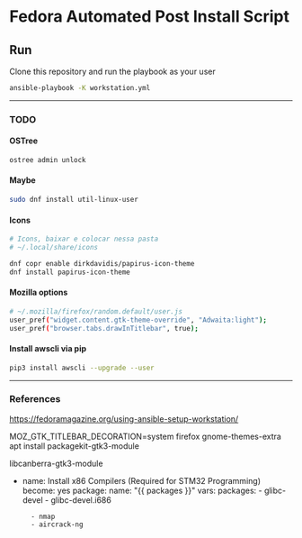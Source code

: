 # Fedora Automated Post Install Script

## Run
Clone this repository and run the playbook as your user
```bash
ansible-playbook -K workstation.yml
```

---

### TODO

#### OSTree
```bash
ostree admin unlock
```

#### Maybe
```bash
sudo dnf install util-linux-user
```

#### Icons
```bash 
# Icons, baixar e colocar nessa pasta
# ~/.local/share/icons

dnf copr enable dirkdavidis/papirus-icon-theme
dnf install papirus-icon-theme
```

#### Mozilla options
```bash
# ~/.mozilla/firefox/random.default/user.js
user_pref("widget.content.gtk-theme-override", "Adwaita:light");
user_pref("browser.tabs.drawInTitlebar", true);
```

#### Install awscli via pip
```bash
pip3 install awscli --upgrade --user
```

---

### References
https://fedoramagazine.org/using-ansible-setup-workstation/

MOZ_GTK_TITLEBAR_DECORATION=system firefox
gnome-themes-extra
 apt install packagekit-gtk3-module

libcanberra-gtk3-module

- name: Install x86 Compilers (Required for STM32 Programming)
      become: yes
      package:
        name: "{{ packages }}"
      vars:
        packages:
        - glibc-devel
        - glibc-devel.i686


        - nmap
        - aircrack-ng


